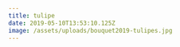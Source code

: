 ```yaml
---
title: tulipe
date: 2019-05-10T13:53:10.125Z
image: /assets/uploads/bouquet2019-tulipes.jpg
---
```


